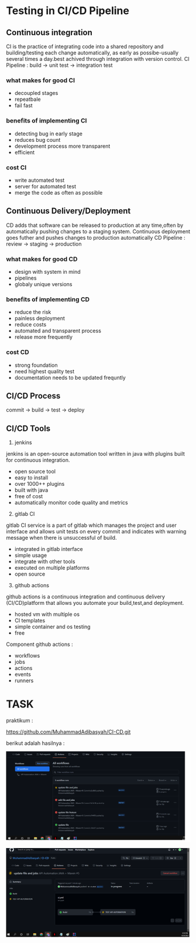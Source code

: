 # Testing in CI/CD Pipeline

## Continuous integration
CI is the practice of integrating code into a shared repository and building/testing each change automatically,
as early as possibe-usually several times a day.best achived through integration with version control.
CI Pipeline : build -> unit test -> integration test

### what makes for good CI

- decoupled stages
- repeatbale
- fail fast

### benefits of implementing CI

- detecting bug in early stage
- reduces bug count
- development process more transparent
- efficient

### cost CI

- write automated test
- server for automated test
- merge the code as often as possible

## Continuous Delivery/Deployment
CD adds that software can be released to production at any time,often by automatically pushing changes to a
staging system.
Continuous deployment goes futher and pushes changes to production automatically
CD Pipeline : review -> staging -> production

### what makes for good CD

- design with system in mind
- pipelines
- globaly unique versions

### benefits of implementing CD

- reduce the risk
- painless deployment
- reduce costs
- automated and transparent process
- release more frequently

### cost CD

- strong foundation
- need highest quality test
- documentation needs to be updated frequntly

## CI/CD Process

commit ->  build -> test -> deploy

## CI/CD Tools

1) jenkins 

jenkins is an open-source automation tool written in java with plugins built for continuous integration.

- open source tool
- easy to install
- over 1000++ plugins 
- built with java
- free of cost
- automatically monitor code quality and metrics

2) gitlab CI

gitlab CI service is a part of gitlab which manages the project and user interface and allows unit tests on
every commit and indicates with warning message when there is unsuccessful of build.

- integrated in gitlab interface
- simple usage
- integrate with other tools
- executed on multiple platforms
- open source

3) github actions

github actions is a continuous integration and continuous delivery (CI/CD)platform that allows you automate
your build,test,and deployment.

- hosted vm with multiple os
- CI templates 
- simple container and os testing
- free

Component github actions :

- workflows
- jobs
- actions
- events
- runners



# TASK 

praktikum :

https://github.com/MuhammadAdibasyah/CI-CD.git

berikut adalah hasilnya :

![overview1](./screenshots/overview1.png)

![overview2](./screenshots/overview2.png)
